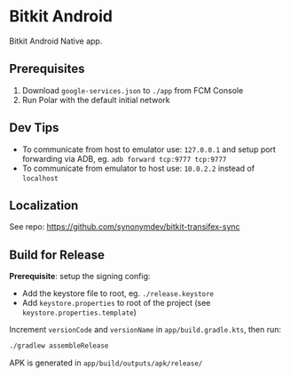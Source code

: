 # Bitkit Android

Bitkit Android Native app.

## Prerequisites

1. Download `google-services.json` to `./app` from FCM Console
2. Run Polar with the default initial network

## Dev Tips

- To communicate from host to emulator use:
  `127.0.0.1` and setup port forwarding via ADB, eg. `adb forward tcp:9777 tcp:9777`
- To communicate from emulator to host use:
  `10.0.2.2` instead of `localhost`

## Localization
See repo: https://github.com/synonymdev/bitkit-transifex-sync

## Build for Release

**Prerequisite**: setup the signing config:
- Add the keystore file to root, eg. `./release.keystore`
- Add `keystore.properties` to root of the project (see `keystore.properties.template`)

Increment `versionCode` and `versionName` in `app/build.gradle.kts`, then run:
```sh
./gradlew assembleRelease
```

APK is generated in `app/build/outputs/apk/release/`
